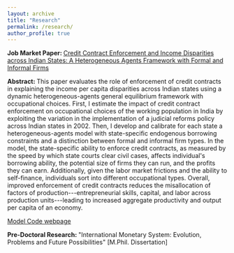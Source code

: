 ```yaml
---
layout: archive
title: "Research"
permalink: /research/
author_profile: true
---
```


<b> Job Market Paper: </b> <a href="https://kritikhanna.github.io/ContractEnforcement-GE/docs/CreditContractEnforcement_KritiKhanna.pdf"> Credit Contract Enforcement and Income Disparities across Indian States: A Heterogeneous Agents Framework with Formal and Informal Firms </a> <br />

<b> Abstract: </b> This paper evaluates the role of enforcement of credit contracts in explaining the income per capita disparities across Indian states using a dynamic heterogeneous-agents general equilibrium framework with occupational choices. First, I estimate the impact of credit contract enforcement on occupational choices of the working population in India by exploiting the variation in the implementation of a judicial reforms policy across Indian states in 2002. Then, I develop and calibrate for each state a heterogeneous-agents model with state-specific endogenous borrowing constraints and a distinction between formal and informal firm types. In the model, the state-specific ability to enforce credit contracts, as measured by the speed by which state courts clear civil cases, affects individual's borrowing ability, the potential size of firms they can run, and the profits they can earn. Additionally, given the labor market frictions and the ability to self-finance, individuals sort into different occupational types. Overall, improved enforcement of credit contracts reduces the misallocation of factors of production---entrepreneurial skills, capital, and labor across production units---leading to increased aggregate productivity and output per capita of an economy. 

<a href="https://kritikhanna.github.io/ContractEnforcement-GE/">Model Code webpage</a>

<b> Pre-Doctoral Research: </b> "International Monetary System: Evolution, Problems and Future Possibilities" [M.Phil. Dissertation]
